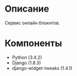 Описание
========
Сервис онлайн блокнтов.

Компоненты
==========
* Python (3.4.2)
* Django (1.8.3)
* django-widget-tweaks (1.4.1)
